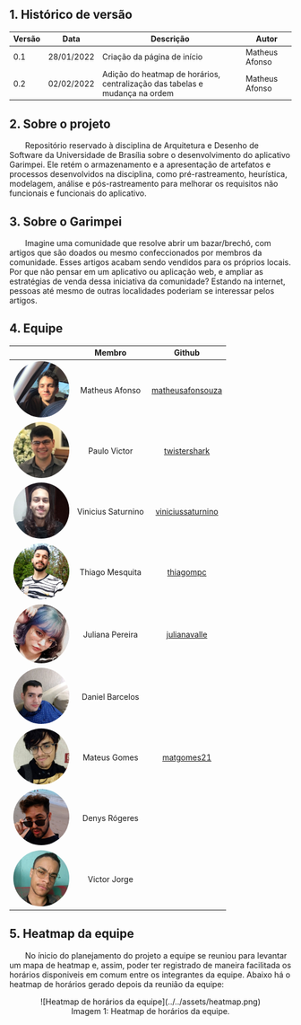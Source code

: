 ## 1. Histórico de versão

<center>

| Versão | Data       | Descrição                                           | Autor        |
| ------ | ---------- | --------------------------------------------------- | ------------ |
| 0.1    | 28/01/2022 | Criação da página de início | Matheus Afonso |
| 0.2    | 02/02/2022 | Adição do heatmap de horários, centralização das tabelas e mudança na ordem | Matheus Afonso |

</center>

## 2. Sobre o projeto

&emsp;&emsp;Repositório reservado à disciplina de Arquitetura e Desenho de Software da Universidade de Brasília sobre o desenvolvimento do aplicativo Garimpei. Ele retém o armazenamento e a apresentação de artefatos e processos desenvolvidos na disciplina, como pré-rastreamento, heurística, modelagem, análise e pós-rastreamento para melhorar os requisitos não funcionais e funcionais do aplicativo.

## 3. Sobre o Garimpei

&emsp;&emsp;Imagine uma comunidade que resolve abrir um bazar/brechó, com artigos que são doados ou mesmo confeccionados por membros da comunidade. Esses artigos acabam sendo vendidos para os próprios locais. Por que não pensar em um aplicativo ou aplicação web, e ampliar as estratégias de venda dessa iniciativa da comunidade? Estando na internet, pessoas até mesmo de outras localidades poderiam se interessar pelos artigos.

## 4. Equipe

<center>

|                                                      | Membro             | Github            |
| :----------------------------------------------------: | :------------------: | :-----------------: |
| <img src="./assets/afonso.jpeg" width="100" style="border-radius: 50%" /> | Matheus Afonso | [matheusafonsouza](https://github.com/matheusafonsouza) |
| <img src="./assets/paulo.jpeg" width="100" style="border-radius: 50%" /> | Paulo Victor | [twistershark](https://github.com/twistershark) |
| <img src="./assets/vinicius.jpeg" width="100" style="border-radius: 50%" /> | Vinicius Saturnino | [viniciussaturnino](https://github.com/viniciussaturnino) |
| <img src="./assets/thiago.jpeg" width="100" style="border-radius: 50%" /> | Thiago Mesquita | [thiagompc](https://github.com/thiagompc) |
| <img src="./assets/juliana.jpeg" width="100" style="border-radius: 50%" /> | Juliana Pereira | [julianavalle](https://github.com/julianavalle) |
| <img src="./assets/daniel.jpg" width="100" style="border-radius: 50%" /> | Daniel Barcelos | [](https://github.com/) |
| <img src="./assets/gomes.jpeg" width="100" style="border-radius: 50%" /> | Mateus Gomes | [matgomes21](https://github.com/matgomes21) |
| <img src="./assets/denys.jpg" width="100" style="border-radius: 50%" /> | Denys Rógeres | [](https://github.com/) |
| <img src="./assets/victor.jpg" width="100" style="border-radius: 50%" /> | Victor Jorge | [](https://github.com/) |

</center>

## 5. Heatmap da equipe

&emsp;&emsp;No ínicio do planejamento do projeto a equipe se reuniou para levantar um mapa de heatmap e, assim, poder ter registrado de maneira facilitada os horários disponiveis em comum entre os integrantes da equipe. Abaixo há o heatmap de horários gerado depois da reunião da equipe:

<center>
![Heatmap de horários da equipe](../../assets/heatmap.png)

<figcaption>Imagem 1: Heatmap de horários da equipe.</figcaption>
</center>
